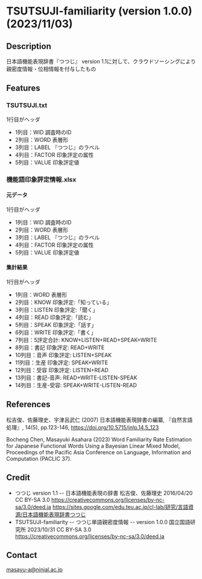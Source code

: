 # TSUTSUJI-familiarity (version 1.0.0) (2023/11/03)

## Description
日本語機能表現辞書『つつじ』 version 1.1に対して、クラウドソーシングにより親密度情報・位相情報を付与したもの

## Features 

### TSUTSUJI.txt

1行目がヘッダ

- 1列目：WID 調査時のID
- 2列目：WORD 表層形
- 3列目：LABEL 『つつじ』のラベル
- 4列目：FACTOR 印象評定の属性
- 5列目：VALUE 印象評定値

### 機能語印象評定情報.xlsx

#### 元データ

1行目がヘッダ

- 1列目：WID 調査時のID
- 2列目：WORD 表層形
- 3列目：LABEL 『つつじ』のラベル
- 4列目：FACTOR 印象評定の属性
- 5列目：VALUE 印象評定値

#### 集計結果

1行目がヘッダ

- 1列目：WORD 表層形
- 2列目：KNOW 印象評定:「知っている」
- 3列目：LISTEN 印象評定:「聞く」
- 4列目：READ 印象評定:「読む」
- 5列目：SPEAK 印象評定:「話す」
- 6列目：WRITE 印象評定:「書く」
- 7列目：5評定合計: KNOW+LISTEN+READ+SPEAK+WRITE
- 8列目：書記 印象評定: READ+WRITE
- 10列目：音声 印象評定: LISTEN+SPEAK
- 11列目：生産 印象評定: SPEAK+WRITE
- 12列目：受容 印象評定: LISTEN+READ
- 13列目：書記-音声: READ+WRITE-LISTEN-SPEAK
- 14列目：生産-受容: SPEAK+WRITE-LISTEN-READ


## References

松吉俊、佐藤理史、宇津呂武仁 (2007) 日本語機能表現辞書の編纂, 『自然言語処理』, 14(5), pp.123-146, https://doi.org/10.5715/jnlp.14.5_123

Bocheng Chen, Masayuki Asahara (2023) Word Familiarity Rate Estimation for Japanese Functional Words Using a Bayesian Linear Mixed Model, 
Proceedings of the Pacific Asia Conference on Language, Information and Computation (PACLIC 37).

## Credit
- つつじ version 1.1  -- 日本語機能表現の辞書
  松吉俊、佐藤理史 2016/04/20
  CC BY-SA 3.0 https://creativecommons.org/licenses/by-nc-sa/3.0/deed.ja
  https://sites.google.com/edu.teu.ac.jp/cl-lab/研究/言語資源/日本語機能表現辞書つつじ
- TSUTSUJI-familiarity -- つつじ単語親密度情報 -- version 1.0.0
  国立国語研究所   2023/10/31
  CC BY-SA 3.0 https://creativecommons.org/licenses/by-nc-sa/3.0/deed.ja  

## Contact
masayu-a@ninjal.ac.jp

